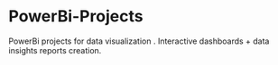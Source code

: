# PowerBi-Projects
PowerBi projects for data visualization . Interactive dashboards + data insights reports creation.
